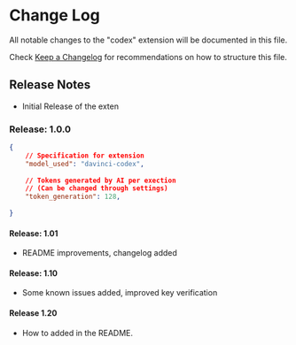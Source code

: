 # Change Log

All notable changes to the "codex" extension will be documented in this file.

Check [Keep a Changelog](http://keepachangelog.com/) for recommendations on how to structure this file.

## Release Notes

- Initial Release of the exten

### Release: 1.0.0

```json
{
    // Specification for extension
    "model_used": "davinci-codex",
    
    // Tokens generated by AI per exection
    // (Can be changed through settings)
    "token_generation": 128,
    
}
```

#### Release: 1.01
- README improvements, changelog added

#### Release: 1.10
- Some known issues added, improved key verification

#### Release 1.20
- How to added in the README.